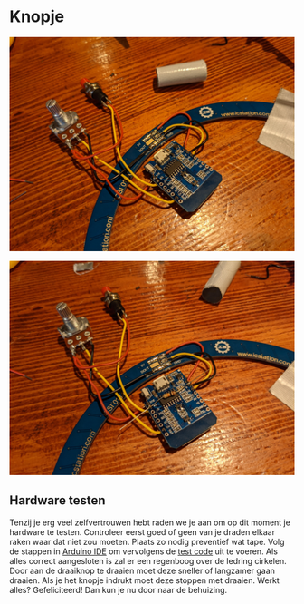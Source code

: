 # Knopje

![Knopje aansluiting op esp](../assets/images/hardware-potentiometer.jpg)

![Pull-down resistor aansluiting op esp](../assets/images/hardware-knopje.jpg)


## Hardware testen
Tenzij je erg veel zelfvertrouwen hebt raden we je aan om op dit moment je hardware te testen. Controleer eerst goed of geen van je draden elkaar raken waar dat niet zou moeten. Plaats zo nodig preventief wat tape. Volg de stappen in [Arduino IDE](../software]) om vervolgens de [test code](../software/#test-code) uit te voeren. Als alles correct aangesloten is zal er een regenboog over de ledring cirkelen. Door aan de draaiknop te draaien moet deze sneller of langzamer gaan draaien. Als je het knopje indrukt moet deze stoppen met draaien. Werkt alles? Gefeliciteerd! Dan kun je nu door naar de behuizing.
